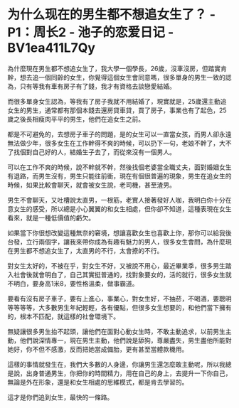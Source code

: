 # 为什么现在的男生都不想追女生了？ - P1：周长2 - 池子的恋爱日记 - BV1ea411L7Qy

為什麼現在男生都不想追女生了，我大學一個學長，26歲，沒車沒房，但踏實肯幹，想去追一個同齡的女生，你覺得這個女生會同意嗎，很多單身的男生一致的認為，只有等我有車有房子有了錢，我才有資格去談戀愛結婚。

而很多單身女生認為，等我有了房子我就不用結婚了，現實就是，25歲還主動追女生的男生，通常都有那個本錢去還房貸車貸，買了房子，事業也有了起色，25歲之後長相瘦肉平平的男生，他們在追女生之前。

都是不可避免的，去想房子車子的問題，是的女生可以一直當女孩，而男人卻永遠無法做少年，很多女生在工作幹得不爽的時候，可以扔下一句，老娘不幹了，大不了找個對自己好的人，結婚生子去了，而從來沒有一個男人。

可以在工作不爽的時候，說不幹就不幹，然後找個老婆當全職丈夫，面對婚姻女生有退路，而男生沒有，男生只能往前衝，現在有個很普遍的現象，男生在追女生的時候，如果比較會聊天，就會被女生說，老司機，甚至渣男。

男生不會聊天，又吐槽說太直男，一根筋，老實人接著發好人咖，我明白你十分在意女生的感受，所以總是小心翼翼的和女生相處，但你卻不知道，這種表現在女生看來，就是一種低價值的虧欠。

如果當下你很想改變這種無奈的窘境，想讓喜歡女生也喜歡上你，那你可以給我後台發，立行兩個字，讓我來帶你成為有趣有魅力的男人，很多女生會問，為什麼現在男生都不想追女生了，太直男的不行，太會撩的不行。

對女生太好的，不被在乎，對女生不好，又被說不用心，最近畢業季，很多男生踏入社會後就會明白了，自己其實挺普通的，找對象要女的，活的就行，很多女生就不明白，要身高1米8，要性格溫柔，做事霸道。

要看有沒有房子車子，要有上進心，事業心，對女生好，不抽菸，不喝酒，要聰明等等等等，大多數男生年紀輕輕，各有優點，但很多女生想要的，和他們當下擁有的，根本不匹配，就這樣的社會環境下。

無疑讓很多男生抬不起頭，讓他們在面對心動女生時，不敢主動追求，以前男生主動，他們說深情專一，現在男生主動，他們說是舔狗，尊嚴盡失，男生盡他所能對她好，你不但不感激，反而把她當成備胎，更有甚至當體款機用。

這樣的事情就發生在，我們大多數的人身邊，你讓男生還怎麼敢主動呢，所以我總是說，出身普通男生，你把你的時間精力，用在自己的身上，去提升一下你自己，無論是外在形象，還是和女生相處的思維模式，都是肯去學習的。

這才是你們追到女生，最快的一條路。